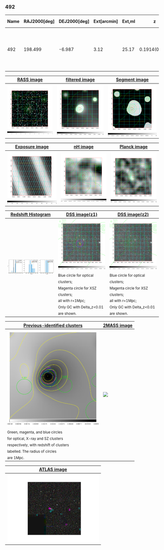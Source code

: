 <div STYLE="page-break-after: always;"></div>

### 492

|Name|RAJ2000[deg]|DEJ2000[deg] |Ext[arcmin]| Ext,ml | z | z_src| C|GC(XSZ,Delta_z<0.01)| GC(OPT,Delta_z<0.01)|GC| R_sig[arcmin] | R500[arcmin] | R500[Mpc]| CRsig[c/s] | CR500[c/s] |L500[1E44 erg/s]|F500[1E-12 erg/s/cm^2]| M500[1E14 Msun]|Tx[keV]|Cnt_sig|Beta|Rc[arcmin]|Comment|Alias|
|---|---|---|---|---|---|------|---|--------|---------|----------|---|---|---|---|---|---|---|---|---|---|---|---|---|---|
|492| 198.499| -6.987| 3.12| 25.17| 0.1914(0.005)| z1,| G| -| -| A, MCXC, N, PSZ2, Tar, W| 10.750| 5.939| 1.136| 0.205(0.047)| 0.191(0.044)| 3.868(0.465)| 3.712(0.446)| 5.04(0.29)| 6.17(0.23)| 59.9| 0.894(-0.126+0.076)| 7.178(-1.130+0.855)| An SZ cluster with $z$ = 0.1892 and offset = 0.61 Mpc(3.19 arcmin)| k386|

|[RASS image](../image/492/492_img.pdf)|[filtered image](../image/492/492_fil.pdf)|[Segment image](../image/492/492_seg.pdf)|
|-------------------|--------------------|-------------------|
| <img src="../image/492/492_img.png" width="300">  | <img src="../image/492/492_fil.png" width="300">   | <img src="../image/492/492_seg.png" width="300">  |

|[Exposure image](../image/492/492_mex.pdf)| [nH image](../image/492/492_nh.pdf)| [Planck image](../image/492/492_p.pdf)|
|-------------------|--------------------|-------------------|
|<img src="../image/492/492_mex.png" width="300">   | <img src="../image/492/492_nh.png" width="300">    | <img src="../image/492/492_p.png" width="300"> |

|[Redshift Histogram](../image/492/492_zg.pdf) | [DSS image(z1)](../image/492/492_dss_z1.pdf)      |  [DSS image(z2)](../image/492/492_dss_z2.pdf)    |
|-------------------|--------------------|-------------------|
|<img src="../image/492/492_zg.png" width="300"> |<img src="../image/492/492_dss_z1.png" width="300"> <sub><br>Blue circle for optical clusters; <br>Magenta circle for XSZ clusters; <br>all with r=1Mpc; <br>Only GC with Delta_z<0.01 are shown. </sub>| <img src="../image/492/492_dss_z2.png" width="300"><sub><br>Blue circle for optical clusters; <br>Magenta circle for XSZ clusters; <br>all with r=1Mpc; <br>Only GC with Delta_z<0.01 are shown. </sub> |

|[Previous-identified clusters](../image/492/492_gc.pdf) | [2MASS image](../image/492/492_2mass.pdf)      |
|-------------------|-------------------|
|<img src=../image/492/492_gc.png width="300"> <br><sub>Green, magenta, and blue circles <br>for optical, X-ray and SZ clusters <br>respectively, with redshift of clusters <br>labelled. The radius of circles <br>are 1Mpc.</sub>|<img src="../image/492/492_2mass.png" width="300">  |

|[ATLAS image](../image/492/492_s.pdf)        |
|-------------------|
| <img src="../image/492/492_s.png" width="300">  |
